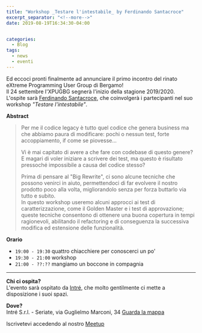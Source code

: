 ```yaml
---
title: "Workshop _Testare l'intestabile_ by Ferdinando Santacroce"
excerpt_separator: "<!--more-->"
date: 2019-08-19T16:34:30-04:00


categories:
  - Blog
tags:
  - news
  - eventi
---
```


Ed eccoci pronti finalmente ad annunciare il primo incontro del rinato eXtreme Programming User Group di Bergamo!  
Il 24 settembre l'XPUGBG segnerà l'inizio della stagione 2019/2020.  
L'ospite sarà [Ferdinando Santacroce](https://about.me/ferdinando.santacroce), che coinvolgerà i partecipanti nel suo workshop _"Testare l'intestabile"_.  

<!--more-->

**Abstract**  
> Per me il codice legacy è tutto quel codice che genera business ma che abbiamo paura di modificare: pochi o nessun test, forte accoppiamento, if come se piovesse...  
>
> Vi è mai capitato di avere a che fare con codebase di questo genere?  
> E magari di voler iniziare a scrivere dei test, ma questo è risultato pressoché impossibile a causa del codice stesso?  
>
> Prima di pensare al "Big Rewrite", ci sono alcune tecniche che possono venirci in aiuto, permettendoci di far evolvere il nostro prodotto poco alla volta, migliorandolo senza per forza buttarlo via tutto e subito.  
> In questo workshop useremo alcuni approcci ai test di caratterizzazione, come il Golden Master e i test di approvazione; queste tecniche consentono di ottenere una buona copertura in tempi ragionevoli, abilitando il refactoring e di conseguenza la successiva modifica ed estensione delle funzionalità.  

**Orario**  
* `19:00 - 19:30` quattro chiacchiere per conoscerci un po'  
* `19:30 - 21:00` workshop  
* `21:00 - ??:??` mangiamo un boccone in compagnia  

---

**Chi ci ospita?**  
L'evento sarà ospitato da [Intré](https://www.intre.it/), che molto gentilmente ci mette a disposizione i suoi spazi.  

**Dove?**  
Intré S.r.l. - Seriate, via Guglielmo Marconi, 34  <a href="https://goo.gl/maps/5tH7rYWos84VVmsQ6" target="_blank" class="btn btn--primary">Guarda la mappa</a>  

Iscrivetevi accedendo al nostro <a href="https://www.meetup.com/it-IT/Bergamo-Extreme-Programming-User-Group/events/264102725/" target="_blank" class="btn btn--danger">Meetup</a>  
